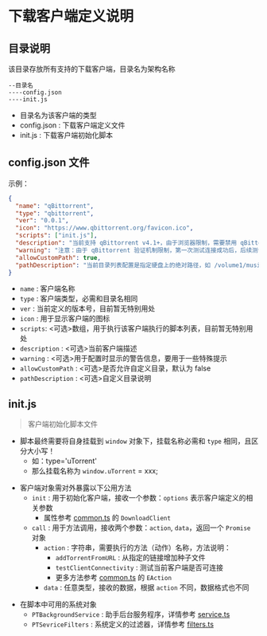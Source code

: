 # 下载客户端定义说明

## 目录说明

该目录存放所有支持的下载客户端，目录名为架构名称

```
--目录名
----config.json
----init.js
```

- 目录名为该客户端的类型
- config.json : 下载客户端定义文件
- init.js : 下载客户端初始化脚本

## config.json 文件

示例：

```json
{
  "name": "qBittorrent",
  "type": "qbittorrent",
  "ver": "0.0.1",
  "icon": "https://www.qbittorrent.org/favicon.ico",
  "scripts": ["init.js"],
  "description": "当前支持 qBittorrent v4.1+，由于浏览器限制，需要禁用 qBittorrent 的『启用跨站请求伪造(CSRF)保护』功能才能正常使用",
  "warning": "注意：由于 qBittorrent 验证机制限制，第一次测试连接成功后，后续测试无论密码正确与否都会提示成功。",
  "allowCustomPath": true,
  "pathDescription": "当前目录列表配置是指定硬盘上的绝对路径，如 /volume1/music/ 或 D:\\download\\music\\"
}
```

- `name` : 客户端名称
- `type` : 客户端类型，必需和目录名相同
- `ver` : 当前定义的版本号，目前暂无特别用处
- `icon` : 用于显示客户端的图标
- `scripts`: <可选>数组，用于执行该客户端执行的脚本列表，目前暂无特别用处
- `description` : <可选>当前客户端描述
- `warning` : <可选>用于配置时显示的警告信息，要用于一些特殊提示
- `allowCustomPath` : <可选>是否允许自定义目录，默认为 false
- `pathDescription` : <可选>自定义目录说明

## init.js

> 客户端初始化脚本文件

- 脚本最终需要将自身挂载到 `window` 对象下，挂载名称必需和 `type` 相同，且区分大小写！
  - 如：type='uTorrent'
  - 那么挂载名称为 `window.uTorrent` = xxx;

* 客户端对象需对外暴露以下公用方法
  - `init` : 用于初始化客户端，接收一个参数：`options` 表示客户端定义的相关参数
    - 属性参考 [common.ts](https://github.com/pt-plugins/PT-Plugin-Plus/blob/master/src/interface/common.ts) 的 `DownloadClient`
  - `call` : 用于方法调用，接收两个参数：`action`, `data`，返回一个 `Promise` 对象
    - `action` : 字符串，需要执行的方法（动作）名称，方法说明：
      - `addTorrentFromURL` : 从指定的链接增加种子文件
      - `testClientConnectivity` : 测试当前客户端是否可连接
      - 更多方法参考 [common.ts](https://github.com/pt-plugins/PT-Plugin-Plus/blob/master/src/interface/common.ts) 的 `EAction`
    - `data` : 任意类型，接收的数据，根据 `action` 不同，数据格式也不同

- 在脚本中可用的系统对象
  - `PTBackgroundService` : 助手后台服务程序，详情参考 [service.ts](https://github.com/pt-plugins/PT-Plugin-Plus/blob/master/src/background/service.ts)
  - `PTSevriceFilters` : 系统定义的过滤器，详情参考 [filters.ts](https://github.com/pt-plugins/PT-Plugin-Plus/blob/master/src/service/filters.ts)
